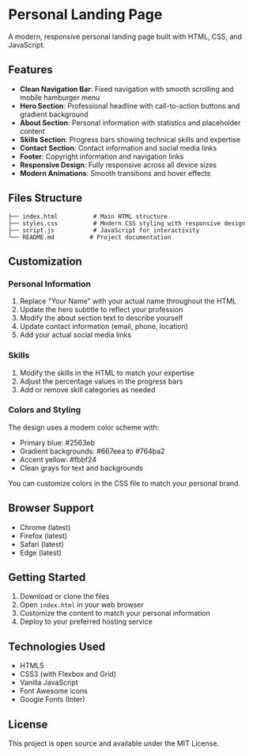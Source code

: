 # Personal Landing Page

A modern, responsive personal landing page built with HTML, CSS, and JavaScript.

## Features

- **Clean Navigation Bar**: Fixed navigation with smooth scrolling and mobile hamburger menu
- **Hero Section**: Professional headline with call-to-action buttons and gradient background
- **About Section**: Personal information with statistics and placeholder content
- **Skills Section**: Progress bars showing technical skills and expertise
- **Contact Section**: Contact information and social media links
- **Footer**: Copyright information and navigation links
- **Responsive Design**: Fully responsive across all device sizes
- **Modern Animations**: Smooth transitions and hover effects

## Files Structure

```
├── index.html          # Main HTML structure
├── styles.css          # Modern CSS styling with responsive design
├── script.js           # JavaScript for interactivity
└── README.md          # Project documentation
```

## Customization

### Personal Information
1. Replace "Your Name" with your actual name throughout the HTML
2. Update the hero subtitle to reflect your profession
3. Modify the about section text to describe yourself
4. Update contact information (email, phone, location)
5. Add your actual social media links

### Skills
1. Modify the skills in the HTML to match your expertise
2. Adjust the percentage values in the progress bars
3. Add or remove skill categories as needed

### Colors and Styling
The design uses a modern color scheme with:
- Primary blue: #2563eb
- Gradient backgrounds: #667eea to #764ba2
- Accent yellow: #fbbf24
- Clean grays for text and backgrounds

You can customize colors in the CSS file to match your personal brand.

## Browser Support

- Chrome (latest)
- Firefox (latest)
- Safari (latest)
- Edge (latest)

## Getting Started

1. Download or clone the files
2. Open `index.html` in your web browser
3. Customize the content to match your personal information
4. Deploy to your preferred hosting service

## Technologies Used

- HTML5
- CSS3 (with Flexbox and Grid)
- Vanilla JavaScript
- Font Awesome icons
- Google Fonts (Inter)

## License

This project is open source and available under the MIT License.
